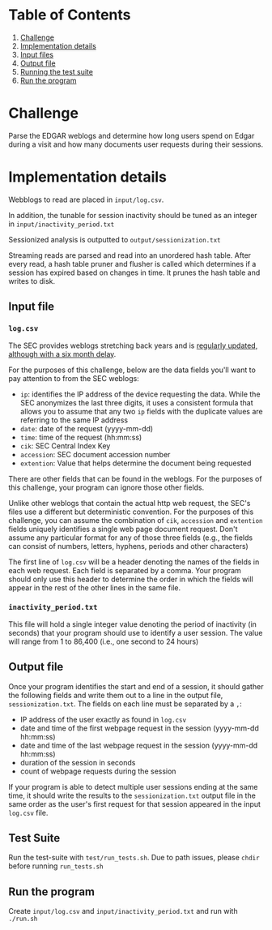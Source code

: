 # Table of Contents
1. [Challenge](README.md#challenge)
2. [Implementation details](README.md#implementation-details)
3. [Input files](README.md#input-file)
4. [Output file](README.md#output-file)
5. [Running the test suite](README.md#test-suite)
6. [Run the program](README.md#run-the-program)

# Challenge

Parse the EDGAR weblogs and determine how long users spend on Edgar during a visit and how many documents user requests during their sessions.


# Implementation details

Webblogs to read are placed in `input/log.csv`. 

In addition, the tunable for session inactivity should be tuned as an integer in `input/inactivity_period.txt`

Sessionized analysis is outputted to `output/sessionization.txt`

Streaming reads are parsed and read into an unordered hash table. After every read, a hash table pruner and flusher is called which determines if a session has expired based on changes in time. It prunes the hash table and writes to disk.

## Input file

### `log.csv`

The SEC provides weblogs stretching back years and is [regularly updated, although with a six month delay](https://www.sec.gov/dera/data/edgar-log-file-data-set.html). 

For the purposes of this challenge, below are the data fields you'll want to pay attention to from the SEC weblogs:

* `ip`: identifies the IP address of the device requesting the data. While the SEC anonymizes the last three digits, it uses a consistent formula that allows you to assume that any two `ip` fields with the duplicate values are referring to the same IP address
* `date`: date of the request (yyyy-mm-dd) 
* `time`:  time of the request (hh:mm:ss)
* `cik`: SEC Central Index Key
* `accession`: SEC document accession number
* `extention`: Value that helps determine the document being requested

There are other fields that can be found in the weblogs. For the purposes of this challenge, your program can ignore those other fields.

Unlike other weblogs that contain the actual http web request, the SEC's files use a different but deterministic convention. For the purposes of this challenge, you can assume the combination of `cik`, `accession` and `extention` fields uniquely identifies a single web page document request. Don't assume any particular format for any of those three fields (e.g., the fields can consist of numbers, letters, hyphens, periods and other characters)

The first line of `log.csv` will be a header denoting the names of the fields in each web request. Each field is separated by a comma. Your program should only use this header to determine the order in which the fields will appear in the rest of the other lines in the same file.

### `inactivity_period.txt`
This file will hold a single integer value denoting the period of inactivity (in seconds) that your program should use to identify a user session. The value will range from 1 to 86,400 (i.e., one second to 24 hours)

## Output file

Once your program identifies the start and end of a session, it should gather the following fields and write them out to a line in the output file, `sessionization.txt`. The fields on each line must be separated by a `,`:

* IP address of the user exactly as found in `log.csv`
* date and time of the first webpage request in the session (yyyy-mm-dd hh:mm:ss)
* date and time of the last webpage request in the session (yyyy-mm-dd hh:mm:ss)
* duration of the session in seconds
* count of webpage requests during the session

If your program is able to detect multiple user sessions ending at the same time, it should write the results to the `sessionization.txt` output file in the same order as the user's first request for that session appeared in the input `log.csv` file.

## Test Suite

Run the test-suite with `test/run_tests.sh`. Due to path issues, please `chdir` before running `run_tests.sh`

## Run the program
Create `input/log.csv` and `input/inactivity_period.txt` and run with `./run.sh`
